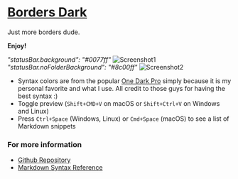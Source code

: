 # [Borders Dark]()
Just more borders dude.

**Enjoy!**
  
*"statusBar.background": "#0077ff"*
![Screenshot1](https://imgur.com/N6noa9B.png)
*"statusBar.noFolderBackground": "#8c00ff"*
![Screenshot2](https://imgur.com/M0OO6LO.png)

* Syntax colors are from the popular [One Dark Pro](https://marketplace.visualstudio.com/items?itemName=zhuangtongfa.Material-theme) simply because it is my personal favorite and what I use. All credit to those guys for having the best syntax :)
* Toggle preview (`Shift+CMD+V` on macOS or `Shift+Ctrl+V` on Windows and Linux)
* Press `Ctrl+Space` (Windows, Linux) or `Cmd+Space` (macOS) to see a list of Markdown snippets

### For more information
* [Github Repository](http://code.visualstudio.com/docs/languages/markdown)
* [Markdown Syntax Reference](https://help.github.com/articles/markdown-basics/)